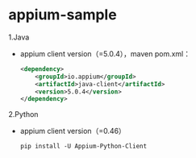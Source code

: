 # appium-sample
1.Java
- appium client version（=5.0.4），maven pom.xml：
    ```xml
    <dependency>
        <groupId>io.appium</groupId>
        <artifactId>java-client</artifactId>
        <version>5.0.4</version>
    </dependency>
    ```
    
2.Python
- appium client version（=0.46）
    ```
    pip install -U Appium-Python-Client
    ```
